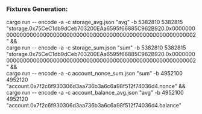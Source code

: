 ### Fixtures Generation:

cargo run -- encode -a -c storage_avg.json "avg" -b 5382810 5382815 "storage.0x75CeC1db9dCeb703200EAa6595f66885C962B920.0x0000000000000000000000000000000000000000000000000000000000000002" && \
cargo run -- encode -a -c storage_sum.json "sum" -b 5382810 5382815 "storage.0x75CeC1db9dCeb703200EAa6595f66885C962B920.0x0000000000000000000000000000000000000000000000000000000000000002" && \
cargo run -- encode -a -c account_nonce_sum.json "sum" -b 4952100 4952120 "account.0x7f2c6f930306d3aa736b3a6c6a98f512f74036d4.nonce" && \
cargo run -- encode -a -c account_balance_avg.json "avg" -b 4952100 4952120 "account.0x7f2c6f930306d3aa736b3a6c6a98f512f74036d4.balance"